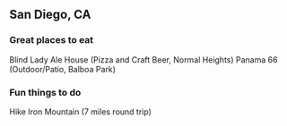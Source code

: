 ## San Diego, CA

### Great places to eat
Blind Lady Ale House (Pizza and Craft Beer, Normal Heights)
Panama 66 (Outdoor/Patio, Balboa Park)

### Fun things to do
Hike Iron Mountain (7 miles round trip)
